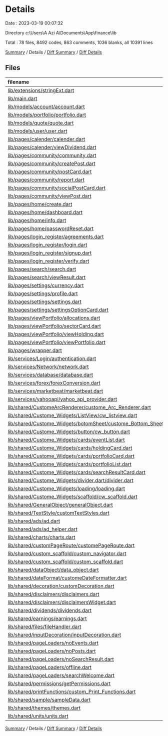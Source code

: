 # Details

Date : 2023-03-19 00:07:32

Directory c:\\Users\\A Azi A\\Documents\\App\\finance\\lib

Total : 78 files,  8492 codes, 863 comments, 1036 blanks, all 10391 lines

[Summary](results.md) / Details / [Diff Summary](diff.md) / [Diff Details](diff-details.md)

## Files
| filename | language | code | comment | blank | total |
| :--- | :--- | ---: | ---: | ---: | ---: |
| [lib/extensions/stringExt.dart](/lib/extensions/stringExt.dart) | Dart | 71 | 3 | 14 | 88 |
| [lib/main.dart](/lib/main.dart) | Dart | 63 | 7 | 8 | 78 |
| [lib/models/account/account.dart](/lib/models/account/account.dart) | Dart | 21 | 0 | 5 | 26 |
| [lib/models/portfolio/portfolio.dart](/lib/models/portfolio/portfolio.dart) | Dart | 25 | 0 | 9 | 34 |
| [lib/models/quote/quote.dart](/lib/models/quote/quote.dart) | Dart | 55 | 1 | 15 | 71 |
| [lib/models/user/user.dart](/lib/models/user/user.dart) | Dart | 7 | 0 | 2 | 9 |
| [lib/pages/calender/calender.dart](/lib/pages/calender/calender.dart) | Dart | 214 | 0 | 41 | 255 |
| [lib/pages/calender/viewDividend.dart](/lib/pages/calender/viewDividend.dart) | Dart | 276 | 0 | 5 | 281 |
| [lib/pages/community/community.dart](/lib/pages/community/community.dart) | Dart | 97 | 1 | 7 | 105 |
| [lib/pages/community/createPost.dart](/lib/pages/community/createPost.dart) | Dart | 104 | 0 | 7 | 111 |
| [lib/pages/community/postCard.dart](/lib/pages/community/postCard.dart) | Dart | 254 | 4 | 15 | 273 |
| [lib/pages/community/report.dart](/lib/pages/community/report.dart) | Dart | 155 | 0 | 12 | 167 |
| [lib/pages/community/socialPostCard.dart](/lib/pages/community/socialPostCard.dart) | Dart | 202 | 1 | 17 | 220 |
| [lib/pages/community/viewPost.dart](/lib/pages/community/viewPost.dart) | Dart | 159 | 5 | 14 | 178 |
| [lib/pages/home/create.dart](/lib/pages/home/create.dart) | Dart | 89 | 0 | 8 | 97 |
| [lib/pages/home/dashboard.dart](/lib/pages/home/dashboard.dart) | Dart | 185 | 0 | 31 | 216 |
| [lib/pages/home/info.dart](/lib/pages/home/info.dart) | Dart | 139 | 2 | 9 | 150 |
| [lib/pages/home/passwordReset.dart](/lib/pages/home/passwordReset.dart) | Dart | 128 | 1 | 10 | 139 |
| [lib/pages/login_register/agreements.dart](/lib/pages/login_register/agreements.dart) | Dart | 32 | 232 | 7 | 271 |
| [lib/pages/login_register/login.dart](/lib/pages/login_register/login.dart) | Dart | 266 | 2 | 11 | 279 |
| [lib/pages/login_register/signup.dart](/lib/pages/login_register/signup.dart) | Dart | 344 | 1 | 17 | 362 |
| [lib/pages/login_register/verify.dart](/lib/pages/login_register/verify.dart) | Dart | 84 | 1 | 12 | 97 |
| [lib/pages/search/search.dart](/lib/pages/search/search.dart) | Dart | 120 | 0 | 8 | 128 |
| [lib/pages/search/viewResult.dart](/lib/pages/search/viewResult.dart) | Dart | 306 | 0 | 19 | 325 |
| [lib/pages/settings/currency.dart](/lib/pages/settings/currency.dart) | Dart | 85 | 0 | 7 | 92 |
| [lib/pages/settings/profile.dart](/lib/pages/settings/profile.dart) | Dart | 191 | 3 | 15 | 209 |
| [lib/pages/settings/settings.dart](/lib/pages/settings/settings.dart) | Dart | 192 | 1 | 15 | 208 |
| [lib/pages/settings/settingsOptionCard.dart](/lib/pages/settings/settingsOptionCard.dart) | Dart | 48 | 0 | 3 | 51 |
| [lib/pages/viewPortfolio/allocations.dart](/lib/pages/viewPortfolio/allocations.dart) | Dart | 219 | 305 | 34 | 558 |
| [lib/pages/viewPortfolio/sectorCard.dart](/lib/pages/viewPortfolio/sectorCard.dart) | Dart | 119 | 0 | 4 | 123 |
| [lib/pages/viewPortfolio/viewHolding.dart](/lib/pages/viewPortfolio/viewHolding.dart) | Dart | 294 | 0 | 15 | 309 |
| [lib/pages/viewPortfolio/viewPortfolio.dart](/lib/pages/viewPortfolio/viewPortfolio.dart) | Dart | 148 | 1 | 5 | 154 |
| [lib/pages/wrapper.dart](/lib/pages/wrapper.dart) | Dart | 127 | 2 | 19 | 148 |
| [lib/services/Login/authentication.dart](/lib/services/Login/authentication.dart) | Dart | 158 | 10 | 45 | 213 |
| [lib/services/Network/network.dart](/lib/services/Network/network.dart) | Dart | 45 | 1 | 8 | 54 |
| [lib/services/database/database.dart](/lib/services/database/database.dart) | Dart | 106 | 8 | 28 | 142 |
| [lib/services/forex/forexConversion.dart](/lib/services/forex/forexConversion.dart) | Dart | 81 | 0 | 13 | 94 |
| [lib/services/marketbeat/marketbeat.dart](/lib/services/marketbeat/marketbeat.dart) | Dart | 129 | 30 | 44 | 203 |
| [lib/services/yahooapi/yahoo_api_provider.dart](/lib/services/yahooapi/yahoo_api_provider.dart) | Dart | 270 | 82 | 116 | 468 |
| [lib/shared/CustomeArcRenderer/custome_Arc_Renderer.dart](/lib/shared/CustomeArcRenderer/custome_Arc_Renderer.dart) | Dart | 35 | 19 | 4 | 58 |
| [lib/shared/Custome_Widgets/ListView/cw_listview.dart](/lib/shared/Custome_Widgets/ListView/cw_listview.dart) | Dart | 42 | 0 | 9 | 51 |
| [lib/shared/Custome_Widgets/botomSheet/custome_Bottom_Sheet.dart](/lib/shared/Custome_Widgets/botomSheet/custome_Bottom_Sheet.dart) | Dart | 60 | 0 | 4 | 64 |
| [lib/shared/Custome_Widgets/button/cw_button.dart](/lib/shared/Custome_Widgets/button/cw_button.dart) | Dart | 172 | 1 | 18 | 191 |
| [lib/shared/Custome_Widgets/cards/eventList.dart](/lib/shared/Custome_Widgets/cards/eventList.dart) | Dart | 68 | 0 | 4 | 72 |
| [lib/shared/Custome_Widgets/cards/holdingCard.dart](/lib/shared/Custome_Widgets/cards/holdingCard.dart) | Dart | 74 | 0 | 4 | 78 |
| [lib/shared/Custome_Widgets/cards/portfolioCard.dart](/lib/shared/Custome_Widgets/cards/portfolioCard.dart) | Dart | 93 | 0 | 4 | 97 |
| [lib/shared/Custome_Widgets/cards/portfolioList.dart](/lib/shared/Custome_Widgets/cards/portfolioList.dart) | Dart | 72 | 0 | 4 | 76 |
| [lib/shared/Custome_Widgets/cards/searchResultCard.dart](/lib/shared/Custome_Widgets/cards/searchResultCard.dart) | Dart | 54 | 0 | 4 | 58 |
| [lib/shared/Custome_Widgets/divider.dart/divider.dart](/lib/shared/Custome_Widgets/divider.dart/divider.dart) | Dart | 15 | 0 | 5 | 20 |
| [lib/shared/Custome_Widgets/loading/loading.dart](/lib/shared/Custome_Widgets/loading/loading.dart) | Dart | 42 | 2 | 10 | 54 |
| [lib/shared/Custome_Widgets/scaffold/cw_scaffold.dart](/lib/shared/Custome_Widgets/scaffold/cw_scaffold.dart) | Dart | 121 | 0 | 14 | 135 |
| [lib/shared/GeneralObject/generalObject.dart](/lib/shared/GeneralObject/generalObject.dart) | Dart | 43 | 0 | 6 | 49 |
| [lib/shared/TextStyle/customTextStyles.dart](/lib/shared/TextStyle/customTextStyles.dart) | Dart | 121 | 11 | 29 | 161 |
| [lib/shared/ads/ad.dart](/lib/shared/ads/ad.dart) | Dart | 37 | 0 | 4 | 41 |
| [lib/shared/ads/ad_helper.dart](/lib/shared/ads/ad_helper.dart) | Dart | 49 | 3 | 14 | 66 |
| [lib/shared/charts/charts.dart](/lib/shared/charts/charts.dart) | Dart | 144 | 7 | 7 | 158 |
| [lib/shared/customPageRoute/customePageRoute.dart](/lib/shared/customPageRoute/customePageRoute.dart) | Dart | 54 | 0 | 11 | 65 |
| [lib/shared/custom_scaffold/custom_navigator.dart](/lib/shared/custom_scaffold/custom_navigator.dart) | Dart | 160 | 76 | 11 | 247 |
| [lib/shared/custom_scaffold/custom_scaffold.dart](/lib/shared/custom_scaffold/custom_scaffold.dart) | Dart | 142 | 26 | 31 | 199 |
| [lib/shared/dataObject/data_object.dart](/lib/shared/dataObject/data_object.dart) | Dart | 49 | 0 | 17 | 66 |
| [lib/shared/dateFormat/customeDateFormatter.dart](/lib/shared/dateFormat/customeDateFormatter.dart) | Dart | 223 | 1 | 14 | 238 |
| [lib/shared/decoration/customDecoration.dart](/lib/shared/decoration/customDecoration.dart) | Dart | 65 | 12 | 13 | 90 |
| [lib/shared/disclaimers/disclaimers.dart](/lib/shared/disclaimers/disclaimers.dart) | Dart | 3 | 0 | 2 | 5 |
| [lib/shared/disclaimers/disclaimersWidget.dart](/lib/shared/disclaimers/disclaimersWidget.dart) | Dart | 31 | 0 | 4 | 35 |
| [lib/shared/dividends/dividends.dart](/lib/shared/dividends/dividends.dart) | Dart | 158 | 0 | 13 | 171 |
| [lib/shared/earnings/earnings.dart](/lib/shared/earnings/earnings.dart) | Dart | 90 | 0 | 11 | 101 |
| [lib/shared/files/fileHandler.dart](/lib/shared/files/fileHandler.dart) | Dart | 63 | 0 | 15 | 78 |
| [lib/shared/inputDecoration/inputDecoration.dart](/lib/shared/inputDecoration/inputDecoration.dart) | Dart | 30 | 1 | 4 | 35 |
| [lib/shared/pageLoaders/noEvents.dart](/lib/shared/pageLoaders/noEvents.dart) | Dart | 52 | 0 | 4 | 56 |
| [lib/shared/pageLoaders/noPosts.dart](/lib/shared/pageLoaders/noPosts.dart) | Dart | 44 | 0 | 4 | 48 |
| [lib/shared/pageLoaders/noSearchResult.dart](/lib/shared/pageLoaders/noSearchResult.dart) | Dart | 60 | 0 | 4 | 64 |
| [lib/shared/pageLoaders/offline.dart](/lib/shared/pageLoaders/offline.dart) | Dart | 54 | 0 | 3 | 57 |
| [lib/shared/pageLoaders/searchWelcome.dart](/lib/shared/pageLoaders/searchWelcome.dart) | Dart | 58 | 0 | 4 | 62 |
| [lib/shared/permissions/getPermissions.dart](/lib/shared/permissions/getPermissions.dart) | Dart | 42 | 0 | 8 | 50 |
| [lib/shared/printFunctions/custom_Print_Functions.dart](/lib/shared/printFunctions/custom_Print_Functions.dart) | Dart | 15 | 0 | 3 | 18 |
| [lib/shared/sample/sampleData.dart](/lib/shared/sample/sampleData.dart) | Dart | 75 | 0 | 12 | 87 |
| [lib/shared/themes/themes.dart](/lib/shared/themes/themes.dart) | Dart | 160 | 0 | 15 | 175 |
| [lib/shared/units/units.dart](/lib/shared/units/units.dart) | Dart | 14 | 0 | 15 | 29 |

[Summary](results.md) / Details / [Diff Summary](diff.md) / [Diff Details](diff-details.md)